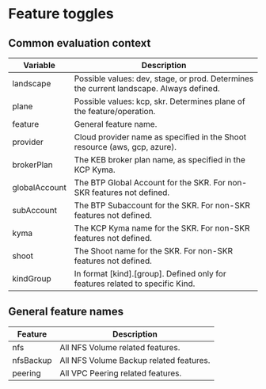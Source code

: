 # Feature toggles

## Common evaluation context

| Variable      | Description                                                                             |
|---------------|-----------------------------------------------------------------------------------------|
| landscape     | Possible values: dev, stage, or prod. Determines the current landscape. Always defined. |
| plane         | Possible values: kcp, skr. Determines plane of the feature/operation.                   |
| feature       | General feature name.                                                                   |
| provider      | Cloud provider name as specified in the Shoot resource (aws, gcp, azure).               |
| brokerPlan    | The KEB broker plan name, as specified in the KCP Kyma.                                 |
| globalAccount | The BTP Global Account for the SKR. For non-SKR features not defined.                   |
| subAccount    | The BTP Subaccount for the SKR. For non-SKR features not defined.                       |
| kyma          | The KCP Kyma name for the SKR. For non-SKR features not defined.                        |
| shoot         | The Shoot name for the SKR. For non-SKR features not defined.                           |
| kindGroup     | In format [kind].[group]. Defined only for features related to specific Kind.           |   

## General feature names

| Feature   | Description                             |
|-----------|-----------------------------------------|
| nfs       | All NFS Volume related features.        |
| nfsBackup | All NFS Volume Backup related features. |
| peering   | All VPC Peering related features.       |

